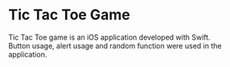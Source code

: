# Tic Tac Toe Game

Tic Tac Toe game is an iOS application developed with Swift. <br>
Button usage, alert usage and random function were used in the application.
